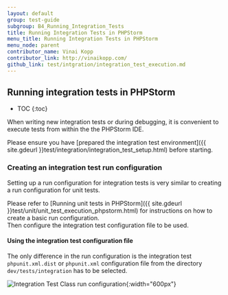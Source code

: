 ```yaml
---
layout: default
group: test-guide
subgroup: B4_Running_Integration_Tests
title: Running Integration Tests in PHPStorm
menu_title: Running Integration Tests in PHPStorm
menu_node: parent
contributor_name: Vinai Kopp
contributor_link: http://vinaikopp.com/
github_link: test/intgration/integration_test_execution.md
---
```


## Running integration tests in PHPStorm

* TOC
{:toc}

When writing new integration tests or during debugging, it is convenient to execute tests from within the the PHPStorm IDE.

Please ensure you have [prepared the integration test environment]({{ site.gdeurl }}test/integration/integration_test_setup.html) before starting.

### Creating an integration test run configuration

Setting up a run configuration for integration tests is very similar to creating a run configuration for unit tests.  

Please refer to [Running unit tests in PHPStorm]({{ site.gdeurl }}test/unit/unit_test_execution_phpstorm.html) for instructions on how to create a basic run configuration.  
Then configure the integration test configuration file to be used.

#### Using the integration test configuration file

The only difference in the run configuration is the integration test `phpunit.xml.dist` or `phpunit.xml` configuration file from the directory `dev/tests/integration` has to be selected.  

<img src="{{ site.baseurl }}common/images/phpstorm_run_config_class_integration_tests.png" alt="Integration Test Class run configuration">{:width="600px"}

